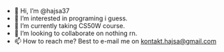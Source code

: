 - 👋 Hi, I’m @hajsa37
- 👀 I’m interested in programing i guess.
- 🌱 I’m currently taking CS50W course.
- 💞️ I’m looking to collaborate on nothing rn.
- 📫 How to reach me? Best to e-mail me on kontakt.hajsa@gmail.com

<!---
hajsa37/hajsa37 is a ✨ special ✨ repository because its `README.md` (this file) appears on your GitHub profile.
You can click the Preview link to take a look at your changes.
--->
